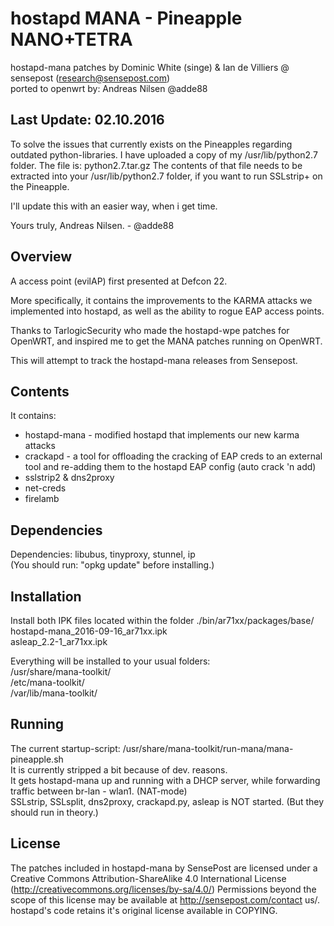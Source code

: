 hostapd MANA - Pineapple NANO+TETRA
===================================
hostapd-mana patches by Dominic White (singe) & Ian de Villiers @ sensepost (research@sensepost.com)  
ported to openwrt by: Andreas Nilsen @adde88

Last Update: 02.10.2016
-----------------------
To solve the issues that currently exists on the Pineapples regarding outdated python-libraries.
I have uploaded a copy of my /usr/lib/python2.7 folder.
The file is: python2.7.tar.gz
The contents of that file needs to be extracted into your /usr/lib/python2.7 folder, if you want to run SSLstrip+ on the Pineapple.

I'll update this with an easier way, when i get time.

Yours truly, Andreas Nilsen. - @adde88


Overview
--------
A access point (evilAP) first presented at Defcon 22.  

More specifically, it contains the improvements to the KARMA attacks we implemented into hostapd, as well as the ability to rogue EAP access points.  

Thanks to TarlogicSecurity who made the hostapd-wpe patches for OpenWRT, and inspired me to get the MANA patches running on OpenWRT.  

This will attempt to track the hostapd-mana releases from Sensepost.

Contents
--------
It contains:
* hostapd-mana - modified hostapd that implements our new karma attacks
* crackapd - a tool for offloading the cracking of EAP creds to an external tool and re-adding them to the hostapd EAP config (auto crack 'n add)
* sslstrip2 & dns2proxy
* net-creds
* firelamb

Dependencies
------------
Dependencies: libubus, tinyproxy, stunnel, ip   
(You should run: "opkg update" before installing.)


Installation
------------
Install both IPK files located within the folder ./bin/ar71xx/packages/base/  
hostapd-mana_2016-09-16_ar71xx.ipk  
asleap_2.2-1_ar71xx.ipk

Everything will be installed to your usual folders:  
/usr/share/mana-toolkit/  
/etc/mana-toolkit/  
/var/lib/mana-toolkit/


Running
-------
The current startup-script: /usr/share/mana-toolkit/run-mana/mana-pineapple.sh  
It is currently stripped a bit because of dev. reasons.  
It gets hostapd-mana up and running with a DHCP server, while forwarding traffic between br-lan - wlan1. (NAT-mode)  
SSLstrip, SSLsplit, dns2proxy, crackapd.py, asleap is NOT started. (But they should run in theory.)


License
-------
The patches included in hostapd-mana by SensePost are licensed under a Creative Commons Attribution-ShareAlike 4.0 International License (http://creativecommons.org/licenses/by-sa/4.0/) Permissions beyond the scope of this license may be available at http://sensepost.com/contact us/. hostapd's code retains it's original license available in COPYING.




